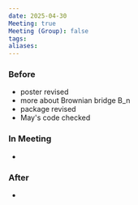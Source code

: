```yaml
---
date: 2025-04-30
Meeting: true
Meeting (Group): false
tags: 
aliases:
---
```


### Before
- poster revised
- more about Brownian bridge B_n
- package revised
- May's code checked

### In Meeting
- 

### After
- 
